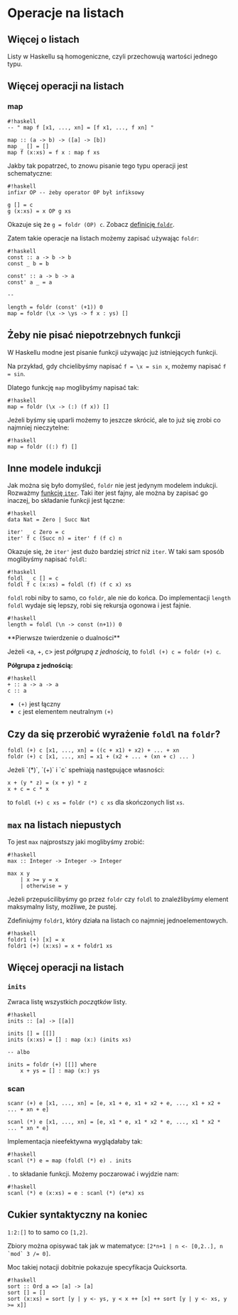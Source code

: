 # Operacje na listach

## Więcej o listach

Listy w Haskellu są homogeniczne, czyli przechowują wartości jednego typu.

## Więcej operacji na listach

### map

    #!haskell
    -- " map f [x1, ..., xn] = [f x1, ..., f xn] "

    map :: (a -> b) -> ([a] -> [b])
    map _ [] = []
    map f (x:xs) = f x : map f xs

Jakby tak popatrzeć, to znowu pisanie tego typu operacji jest schematyczne:

    #!haskell
    infixr OP -- żeby operator OP był infiksowy

    g [] = c
    g (x:xs) = x OP g xs

Okazuje się że `g = foldr (OP) c`. Zobacz [definicję `foldr`](/programowanie/wyklad-09/#skadanie-listy-do-jednej-wartoci).

Zatem takie operacje na listach możemy zapisać używając `foldr`:

    #!haskell
    const :: a -> b -> b
    const _ b = b

    const' :: a -> b -> a
    const' a _ = a

    --

    length = foldr (const' (+1)) 0
    map = foldr (\x -> \ys -> f x : ys) []

## Żeby nie pisać niepotrzebnych funkcji

W Haskellu modne jest pisanie funkcji używając już istniejących funkcji.

Na przykład, gdy chcielibyśmy napisać `f = \x = sin x`, możemy napisać `f = sin`.

Dlatego funkcję `map` moglibyśmy napisać tak:

    #!haskell
    map = foldr (\x -> (:) (f x)) []

Jeżeli byśmy się uparli możemy to jeszcze skrócić, ale to już się zrobi co najmniej nieczytelne:

    #!haskell
    map = foldr ((:) f) []

## Inne modele indukcji

Jak można się było domyśleć, `foldr` nie jest jedynym modelem indukcji. Rozważmy [funkcję `iter`](/programowanie/wyklad-09/). Taki iter jest fajny, ale można by zapisać go inaczej, bo składanie funkcji jest łączne:

    #!haskell
    data Nat = Zero | Succ Nat

    iter' _ c Zero = c
    iter' f c (Succ n) = iter' f (f c) n

Okazuje się, że `iter'` jest dużo bardziej _strict_ niż `iter`.
W taki sam sposób moglibyśmy napisać `foldl`:

    #!haskell
    foldl _ c [] = c
    foldl f c (x:xs) = foldl (f) (f c x) xs

`foldl` robi niby to samo, co `foldr`, ale nie do końca. Do implementacji `length` `foldl` wydaje się lepszy, robi się rekursja ogonowa i jest fajnie.

    #!haskell
    length = foldl (\n -> const (n+1)) 0

<div class="theorem" markdown="1">
**Pierwsze twierdzenie o dualności**

Jeżeli \<a, +, c\>  jest _półgrupą z jednością_, to `foldl (+) c = foldr (+) c`.

**Półgrupa z jednością:**

    #!haskell
    + :: a -> a -> a
    c :: a

- `(+)` jest łączny
- `c` jest elementem neutralnym `(+)`
</div>

## Czy da się przerobić wyrażenie `foldl` na `foldr`?

    foldl (+) c [x1, ..., xn] = ((c + x1) + x2) + ... + xn
    foldr (+) c [x1, ..., xn] = x1 + (x2 + ... + (xn + c) ... )

<div class="theorem" markdown="1">
Jeżeli `(*)`, `(+)` i `c` spełniają następujące własności:

    x + (y * z) = (x + y) * z
    x + c = c * x

to `foldl (+) c xs = foldr (*) c xs` dla skończonych list `xs`.
</div>

## `max` na listach niepustych

To jest `max` najprostszy jaki moglibyśmy zrobić:

    #!haskell
    max :: Integer -> Integer -> Integer

    max x y
        | x >= y = x
        | otherwise = y

Jeżeli przepuścilibyśmy go przez `foldr` czy `foldl` to znaleźlibyśmy element maksymalny listy, możliwe, że pustej.

Zdefiniujmy `foldr1`, który działa na listach co najmniej jednoelementowych.

    #!haskell
    foldr1 (+) [x] = x
    foldr1 (+) (x:xs) = x + foldr1 xs

## Więcej operacji na listach

### `inits`

Zwraca listę wszystkich _początków_ listy.

    #!haskell
    inits :: [a] -> [[a]]

    inits [] = [[]]
    inits (x:xs) = [] : map (x:) (inits xs)

    -- albo

    inits = foldr (+) [[]] where
        x + ys = [] : map (x:) ys

### scan

    scanr (+) e [x1, ..., xn] = [e, x1 + e, x1 + x2 + e, ..., x1 + x2 + ... + xn + e]

    scanl (*) e [x1, ..., xn] = [e, x1 * e, x1 * x2 * e, ..., x1 * x2 * ... * xn * e]

Implementacja nieefektywna wyglądałaby tak:

    #!haskell
    scanl (*) e = map (foldl (*) e) . inits

`.` to składanie funkcji. Możemy poczarować i wyjdzie nam:

    #!haskell
    scanl (*) e (x:xs) = e : scanl (*) (e*x) xs

## Cukier syntaktyczny na koniec

`1:2:[]` to to samo co `[1,2]`.

Zbiory można opisywać tak jak w matematyce: ``[2*n+1 | n <- [0,2..], n `mod` 3 /= 0]``.

Moc takiej notacji dobitnie pokazuje specyfikacja Quicksorta.

    #!haskell
    sort :: Ord a => [a] -> [a]
    sort [] = []
    sort (x:xs) = sort [y | y <- ys, y < x ++ [x] ++ sort [y | y <- xs, y >= x]]
